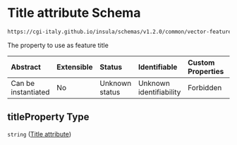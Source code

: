 # Title attribute Schema

```txt
https://cgi-italy.github.io/insula/schemas/v1.2.0/common/vector-feature-descriptor.schema.json#/properties/titleProperty
```

The property to use as feature title

| Abstract            | Extensible | Status         | Identifiable            | Custom Properties | Additional Properties | Access Restrictions | Defined In                                                                                                             |
| :------------------ | :--------- | :------------- | :---------------------- | :---------------- | :-------------------- | :------------------ | :--------------------------------------------------------------------------------------------------------------------- |
| Can be instantiated | No         | Unknown status | Unknown identifiability | Forbidden         | Allowed               | none                | [vector-feature-descriptor.schema.json\*](schemas/common/vector-feature-descriptor.schema.json) |

## titleProperty Type

`string` ([Title attribute](vector-feature-descriptor-properties-title-attribute.md))
